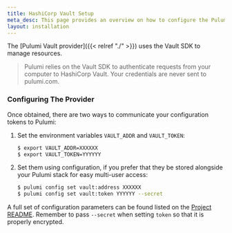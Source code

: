 ```yaml
---
title: HashiCorp Vault Setup
meta_desc: This page provides an overview on how to configure the Pulumi Vault Provider.
layout: installation
---
```


The [Pulumi Vault provider]({{< relref "./" >}}) uses the Vault SDK to manage resources.

> Pulumi relies on the Vault SDK to authenticate requests from your computer to HashiCorp Vault. Your credentials are never sent
> to pulumi.com.

### Configuring The Provider

Once obtained, there are two ways to communicate your configuration tokens to Pulumi:

1. Set the environment variables `VAULT_ADDR` and `VAULT_TOKEN`:

    ```bash
    $ export VAULT_ADDR=XXXXXX
    $ export VAULT_TOKEN=YYYYYY
    ```

2. Set them using configuration, if you prefer that they be stored alongside your Pulumi stack for easy multi-user access:

    ```bash
    $ pulumi config set vault:address XXXXXX
    $ pulumi config set vault:token YYYYYY --secret
    ```

A full set of configuration parameters can be found listed on the [Project README](https://github.com/pulumi/pulumi-vault/blob/master/README.md).
Remember to pass `--secret` when setting `token` so that it is properly encrypted.
